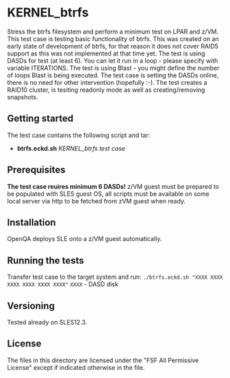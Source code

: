 # KERNEL_btrfs
Stress the btrfs filesystem and perform a minimum test on LPAR and z/VM.
This test case is testing basic functionality of btrfs. This was created on an early state of development of btrfs, for that reason it does not cover RAID5 support as this was not implemented at that time yet.
The test is using DASDs for test (at least 6). You can let it run in a loop - please specify with variable ITERATIONS. The test is using Blast - you might define the number of loops Blast is being executed.
The test case is setting the DASDs online, there is no need for other intervention (hopefully :-).
The test creates a RAID10 cluster, is tesiting readonly mode as well as creating/removing snapshots.


## Getting started
The test case contains the following script and tar:

- **btrfs.eckd.sh**  *KERNEL_btrfs test case*

## Prerequisites
**The test case reuires minimum 6 DASDs!**
z/VM guest must be prepared to be populated with SLES guest OS, all scripts must be available on some local server via http to be fetched from zVM guest when ready.

## Installation
OpenQA deploys SLE onto a z/VM guest automatically.

## Running the tests
Transfer test case to the target system and run:
`./btrfs.eckd.sh "XXXX XXXX XXXX XXXX XXXX XXXX"`
`XXXX` - DASD disk

## Versioning
Tested already on SLES12.3.

## License
The files in this directory are licensed under the "FSF All Permissive License" except if indicated otherwise in the file.
